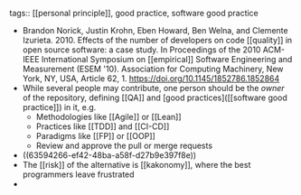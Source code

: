 tags:: [[personal principle]], good practice, software good practice

- Brandon Norick, Justin Krohn, Eben Howard, Ben Welna, and Clemente Izurieta. 2010. Effects of the number of developers on code [[quality]] in open source software: a case study. In Proceedings of the 2010 ACM-IEEE International Symposium on [[empirical]] Software Engineering and Measurement (ESEM '10). Association for Computing Machinery, New York, NY, USA, Article 62, 1. https://doi.org/10.1145/1852786.1852864
- While several people may contribute, one person should be the _owner_ of the repository, defining [[QA]] and [good practices]([[software good practice]]) in it, e.g.
  * Methodologies like [[Agile]] or [[Lean]]
  * Practices like [[TDD]] and [[CI-CD]]
  * Paradigms like [[FP]] or [[OOP]]
  * Review and approve the pull or merge requests
- ((63594266-ef42-48ba-a58f-d27b9e397f8e))
- The [[risk]] of the alternative is [[kakonomy]], where the best programmers leave frustrated
-